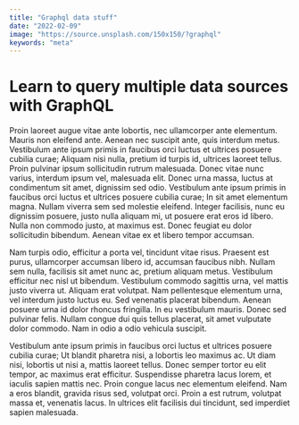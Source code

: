 ```yaml
---
title: "Graphql data stuff"
date: "2022-02-09"
image: "https://source.unsplash.com/150x150/?graphql"
keywords: "meta"
---
```


# Learn to query multiple data sources with GraphQL

Proin laoreet augue vitae ante lobortis, nec ullamcorper ante elementum. Mauris non eleifend ante. Aenean nec suscipit ante, quis interdum metus. Vestibulum ante ipsum primis in faucibus orci luctus et ultrices posuere cubilia curae; Aliquam nisi nulla, pretium id turpis id, ultrices laoreet tellus. Proin pulvinar ipsum sollicitudin rutrum malesuada. Donec vitae nunc varius, interdum ipsum vel, malesuada elit. Donec urna massa, luctus at condimentum sit amet, dignissim sed odio. Vestibulum ante ipsum primis in faucibus orci luctus et ultrices posuere cubilia curae; In sit amet elementum magna. Nullam viverra sem sed molestie eleifend. Integer facilisis, nunc eu dignissim posuere, justo nulla aliquam mi, ut posuere erat eros id libero. Nulla non commodo justo, at maximus est. Donec feugiat eu dolor sollicitudin bibendum. Aenean vitae ex et libero tempor accumsan.

Nam turpis odio, efficitur a porta vel, tincidunt vitae risus. Praesent est purus, ullamcorper accumsan libero id, accumsan faucibus nibh. Nullam sem nulla, facilisis sit amet nunc ac, pretium aliquam metus. Vestibulum efficitur nec nisl ut bibendum. Vestibulum commodo sagittis urna, vel mattis justo viverra ut. Aliquam erat volutpat. Nam pellentesque elementum urna, vel interdum justo luctus eu. Sed venenatis placerat bibendum. Aenean posuere urna id dolor rhoncus fringilla. In eu vestibulum mauris. Donec sed pulvinar felis. Nullam congue dui quis tellus placerat, sit amet vulputate dolor commodo. Nam in odio a odio vehicula suscipit.

Vestibulum ante ipsum primis in faucibus orci luctus et ultrices posuere cubilia curae; Ut blandit pharetra nisi, a lobortis leo maximus ac. Ut diam nisi, lobortis ut nisi a, mattis laoreet tellus. Donec semper tortor eu elit tempor, ac maximus erat efficitur. Suspendisse pharetra lacus lorem, et iaculis sapien mattis nec. Proin congue lacus nec elementum eleifend. Nam a eros blandit, gravida risus sed, volutpat orci. Proin a est rutrum, volutpat massa et, venenatis lacus. In ultrices elit facilisis dui tincidunt, sed imperdiet sapien malesuada.